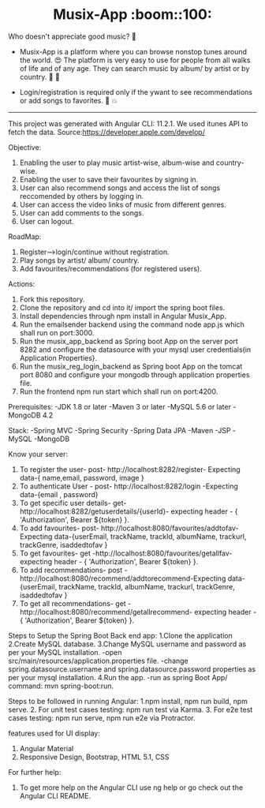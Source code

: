 <h1 align="center"> Musix-App :boom::100:</h1>


 <p align="center">
  
Who doesn't appreciate good music? :zany_face:

- Musix-App is a platform where you can browse nonstop tunes around the world. :heart_eyes: The platform is very easy to use for people from all walks of life and of any age. They can search music by album/ by artist or by country. :partying_face: :gift_heart: 

- Login/registration is required only if the ywant to see recommendations or add songs to favorites. :100: :boom:
 
  </p>



---

This project was generated with Angular CLI: 11.2.1. We used itunes API to fetch the data.
Source:https://developer.apple.com/develop/

Objective:
1. Enabling the user to play music artist-wise, album-wise and country-wise.
2. Enabling the user to save their favourites by signing in.
3. User can also recommend songs and access the list of songs reccomended by others by logging in.
4. User can access the video links of music from different genres.
5. User can add comments to the songs.
6. User can logout.

RoadMap:
1. Register-->login/continue without registration.
2. Play songs by artist/ album/ country.
3. Add favourites/recommendations (for registered users).

Actions:
1. Fork this repository.
2. Clone the repository and cd into it/ import the spring boot files.
3. Install dependencies through npm install in Angular Musix_App.
4. Run the emailsender backend using the command node app.js which shall run on port:3000.
5. Run the musix_app_backend as Spring boot App on the server port 8282 and configure the datasource with your mysql user credentials(in Application Properties}.
6. Run the musix_reg_login_backend as Spring boot App on the tomcat port 8080 and configure your mongodb through application properties file.
7. Run the frontend npm run start which shall run on port:4200.

Prerequisites:
-JDK 1.8 or later
-Maven 3 or later
-MySQL 5.6 or later
-MongoDB 4.2
 
Stack:
-Spring MVC
-Spring Security
-Spring Data JPA
-Maven
-JSP
-MySQL
-MongoDB

Know your server:
1. To register the user- post- http://localhost:8282/register- Expecting data-{ name,email, password, image }
2. To authenticate User - post- http://localhost:8282/login -Expecting data-{email , password}
3. To get specific user details- get- http://localhost:8282/getuserdetails/{userId}- expecting header - { 'Authorization', Bearer ${token} }.
4. To add favourites- post- http://localhost:8080/favourites/addtofav- Expecting data-{userEmail, trackName, trackId, albumName, trackurl, trackGenre, isaddedtofav }
5. To get favourites- get -http://localhost:8080/favourites/getallfav- expecting header - { 'Authorization', Bearer ${token} }.
6. To add recommendations- post -http://localhost:8080/recommend/addtorecommend-Expecting data-{userEmail, trackName, trackId, albumName, trackurl, trackGenre, isaddedtofav }
7. To get all recommendations- get -http://localhost:8080/recommend/getallrecommend- expecting header - { 'Authorization', Bearer ${token} }.

Steps to Setup the Spring Boot Back end app:
1.Clone the application
2.Create MySQL database.
3.Change MySQL username and password as per your MySQL installation.
-open src/main/resources/application.properties file.
-change spring.datasource.username and spring.datasource.password properties as per your mysql installation.
4.Run the app.
-run as spring Boot App/ command: mvn spring-boot:run.

Steps to be followed in running Angular:
1.npm install, npm run build, npm serve.
2. For unit test cases testing: npm run test via Karma.
3. For e2e test cases testing: npm run serve, npm run e2e via Protractor.

features used for UI display:
1. Angular Material
2. Responsive Design, Bootstrap, HTML 5.1, CSS

For further help:
1. To get more help on the Angular CLI use ng help or go check out the Angular CLI README.





